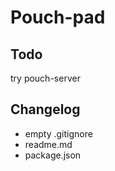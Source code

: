 
Pouch-pad
===

Todo
---
try pouch-server 

Changelog
---

- empty .gitignore
- readme.md
- package.json